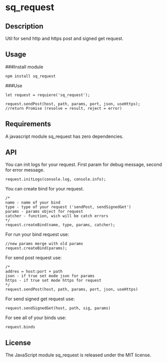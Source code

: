 # sq_request
## Description
Util for send http and https post and signed get request.
## Usage
###Install module
```
npm install sq_request
```
###Use
```
let request = requiere('sq_request');

request.sendPost(host, path, params, port, json, useHttps); 
//return Promise (resolve = result, reject = error)
```
## Requirements
A javascript module sq_request has zero dependencies.
## API
You can init logs for your request. First param for debug message, second for error message.
```
request.initLogs(console.log, console.info);
```
You can create bind for your request.
```
/*
name - name of your bind
type - type of your request ('sendPost, sendSignedGet')
params - params object for request
catcher - function, wich will be catch errors
*/
request.createBind(name, type, params, catcher);
```
For run your bind request use:
```
//new params merge with old params
request.createBind(params);
```
For send post request use:
```
/*
addres = host:port + path
json - if true set mode json for params
https - if true set mode https for request
*/
request.sendPost(host, path, params, port, json, useHttps)
```
For send signed get request use:
```
request.sendSignedGet(host, path, sig, params)
```
For see all of your binds use:
```
request.binds
```
## License
The JavaScript module sq_request is released under the MIT license.

